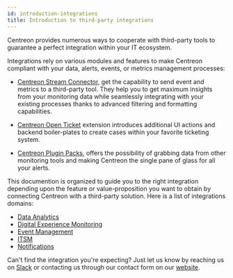 ```yaml
---
id: introduction-integrations
title: Introduction to third-party integrations
---
```


Centreon provides numerous ways to cooperate with third-party tools to guarantee
a perfect integration within your IT ecosystem.

Integrations rely on various modules and features to make Centreon compliant with
your data, alerts, events, or metrics management processes:

- [Centreon Stream Connector](https://github.com/centreon/centreon-stream-connector-scripts),
get the capability to send event and metrics to a third-party tool. They help you to get maximum
insights from your monitoring data while seamlessly integrating with your existing processes thanks
to advanced filtering and formatting capabilities.

- [Centreon Open Ticket](../alerts-notifications/ticketing)
extension introduces additional UI actions and backend boiler-plates to create
cases within your favorite ticketing system.

- [Centreon Plugin Packs](../integrations/plugin-packs/introduction), offers
the possibility of grabbing data from other monitoring tools and making Centreon
the single pane of glass for all your alerts.

This documention is organized to guide you to the right integration depending upon the
feature or value-proposition you want to obtain by connecting Centreon with a third-party
solution. Here is a list of integrations domains:

- [Data Analytics](../integrations/data-analytics/data-analytics-overview)
- [Digital Experience Monitoring](../integrations/digital-experience-monitoring/dem-overview)
- [Event Management](../integrations/event-management/event-management-overview)
- [ITSM](../integrations/itsm/itsm-overview)
- [Notifications](../integrations/notifications/notifications-overview)

Can't find the integration you're expecting? Just let us know by reaching
us on [Slack](https://centreon.slack.com) or contacting us through our contact
form on our [website](https://www.centreon.com/en/contact/).